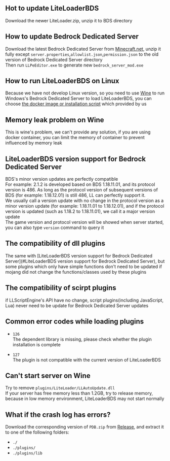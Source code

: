 ## Hot to update LiteLoaderBDS
Download the newer LiteLoader.zip, unzip it to BDS directory

## How to update Bedrock Dedicated Server
Download the latest Bedrock Dedicated Server from [Minecraft.net](https://www.minecraft.net/en-us/download/server/bedrock), unzip it fully except `server.properties`,`allowlist.json`,`permission.json` to the old version of Bedrock Dedicated Server directory  
Then run `LLPeEditor.exe` to generate new `bedrock_server_mod.exe`

## How to run LiteLoaderBDS on Linux
Because we have not develop Linux version, so you need to use [Wine](https://www.winehq.org/) to run Windows's Bedrock Dedicated Server to load LiteLoaderBDS, you can choose [the docker image or installation script](https://github.com/LiteLDev/LiteLoaderBDS#for-linux) which provided by us

## Memory leak problem on Wine
This is wine's problem, we can't provide any solution, if you are using docker container, you can limit the memory of container to prevent influenced by memory leak

## LiteLoaderBDS version support for Bedrock Dedicated Server
BDS's minor version updates are perfectly compatible  
For example: 2.1.2 is developed based on BDS 1.18.11.01, and its protocol version is 486. As long as the protocol version of subsequent versions of BDS (for example: 1.18.12.01) is still 486, LL can perfectly support it.  
We usually call a version update with no change in the protocol version as a minor version update (for example: 1.18.11.01 to 1.18.12.01), and if the protocol version is updated (such as 1.18.2 to 1.18.11.01), we call it a major version update  
The game version and protocol version will be showed when server started, you can also type `version` command to query it

## The compatibility of dll plugins
The same with [LiteLoaderBDS version support for Bedrock Dedicated Server](#LiteLoaderBDS version support for Bedrock Dedicated Server), but some plugins which only have simple functions don't need to be updated if mojang did not change the functions/classes used by these plugins

## The compatibility of scirpt plugins
if LLScriptEngine's API have no change, script plugins(including JavaScript, Lua) never need to be update for Bedrock Dedicated Server updates

## Common error codes while loading plugins
- `126`  
The dependent library is missing, please check whether the plugin installation is complete

- `127`  
The plugin is not compatible with the current version of LiteLoaderBDS

## Can't start server on Wine
Try to remove `plugins/LiteLoader/LLAutoUpdate.dll`  
If your server has free memory less than 1.2GB, try to release memory, because in low memory environment, LiteLoaderBDS may not start normally

## What if the crash log has errors?
Download the corresponding version of `PDB.zip` from [Release](https://github.com/LiteLDev/LiteLoaderBDS/releases), and extract it to one of the following folders:
- `./`
- `./plugins/`
- `./plugins/lib`